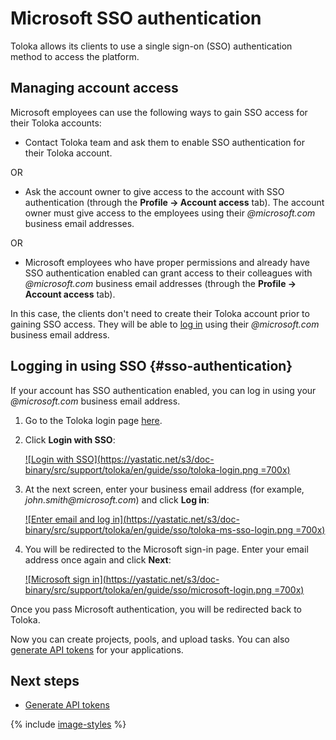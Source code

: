 # Microsoft SSO authentication

Toloka allows its clients to use a single sign-on (SSO) authentication method to access the platform.

## Managing account access

Microsoft employees can use the following ways to gain SSO access for their Toloka accounts:

- Contact Toloka team and ask them to enable SSO authentication for their Toloka account.

OR

- Ask the account owner to give access to the account with SSO authentication (through the **Profile → Account access** tab). The account owner must give access to the employees using their _@microsoft.com_ business email addresses.

OR

- Microsoft employees who have proper permissions and already have SSO authentication enabled can grant access to their colleagues with _@microsoft.com_ business email addresses (through the **Profile → Account access** tab).

In this case, the clients don't need to create their Toloka account prior to gaining SSO access. They will be able to [log in](#sso-authentication) using their _@microsoft.com_ business email address.

## Logging in using SSO {#sso-authentication}

If your account has SSO authentication enabled, you can log in using your _@microsoft.com_ business email address.

1. Go to the Toloka login page [here](https://passport.toloka.ai/auth/list?origin=toloka_requesters&retpath=https%3A%2F%2Fplatform.toloka.ai%2Fsignup%2Frequester%3FauthRole%3Drequester).

1. Click **Login with SSO**:

    [![Login with SSO](https://yastatic.net/s3/doc-binary/src/support/toloka/en/guide/sso/toloka-login.png =700x)](https://yastatic.net/s3/doc-binary/src/support/toloka/en/guide/sso/toloka-login.png)

1. At the next screen, enter your business email address (for example, _john.smith@microsoft.com_) and click **Log in**:

    [![Enter email and log in](https://yastatic.net/s3/doc-binary/src/support/toloka/en/guide/sso/toloka-ms-sso-login.png =700x)](https://yastatic.net/s3/doc-binary/src/support/toloka/en/guide/sso/toloka-ms-sso-login.png)

1. You will be redirected to the Microsoft sign-in page. Enter your email address once again and click **Next**:

    [![Microsoft sign in](https://yastatic.net/s3/doc-binary/src/support/toloka/en/guide/sso/microsoft-login.png =700x)](https://yastatic.net/s3/doc-binary/src/support/toloka/en/guide/sso/microsoft-login.png)

Once you pass Microsoft authentication, you will be redirected back to Toloka.

Now you can create projects, pools, and upload tasks. You can also [generate API tokens](./api-token.md) for your applications.

## Next steps

- [Generate API tokens](./api-token.md)

{% include [image-styles](../../../_includes/image-styles.md) %}